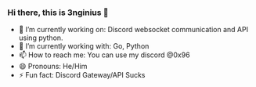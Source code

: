 ### Hi there, this is 3nginius 👋

- 🔭 I’m currently working on: Discord websocket communication and API using python.
- 🌱 I’m currently working with: Go, Python
- 📫 How to reach me: You can use my discord @0x96
- 😄 Pronouns: He/Him
- ⚡ Fun fact: Discord Gateway/API Sucks
